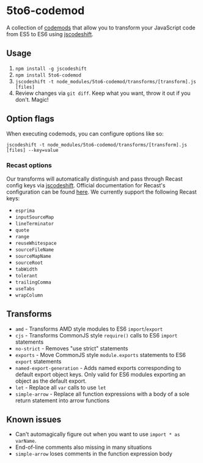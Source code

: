 # 5to6-codemod

A collection of [codemods](https://medium.com/@cpojer/effective-javascript-codemods-5a6686bb46fb) that allow you to transform your JavaScript code from ES5 to ES6 using [jscodeshift](https://github.com/facebook/jscodeshift).

## Usage

1. `npm install -g jscodeshift`
2. `npm install 5to6-codemod`
3. `jscodeshift -t node_modules/5to6-codemod/transforms/[transform].js [files]`
4. Review changes via `git diff`. Keep what you want, throw it out if you don't. Magic!

## Option flags

When executing codemods, you can configure options like so:

`jscodeshift -t node_modules/5to6-codemod/transforms/[transform].js [files] --key=value`

### Recast options

Our transforms will automatically distinguish and pass through Recast config keys via [jscodeshift](https://github.com/facebook/jscodeshift#passing-options-to-recast). Official documentation for Recast's configuration can be found [here](https://github.com/benjamn/recast/blob/4899a70d4b9aeec9c599065be3338464b7047767/lib/options.js#L1). We currently support the following Recast keys:
- `esprima`
- `inputSourceMap`
- `lineTerminator`
- `quote`
- `range`
- `reuseWhitespace`
- `sourceFileName`
- `sourceMapName`
- `sourceRoot`
- `tabWidth`
- `tolerant`
- `trailingComma`
- `useTabs`
- `wrapColumn`

## Transforms

- `amd` - Transforms AMD style modules to ES6 `import`/`export`
- `cjs` - Transforms CommonJS style `require()` calls to ES6 `import` statements
- `no-strict` - Removes "use strict" statements
- `exports` - Move CommonJS style `module.exports` statements to ES6 `export` statements
- `named-export-generation` - Adds named exports corresponding to default export object keys. Only valid for ES6 modules exporting an object as the default export.
- `let` - Replace all `var` calls to use `let`
- `simple-arrow` - Replace all function expressions with a body of a sole return statement into arrow functions

## Known issues

* Can't automagically figure out when you want to use `import * as varName`.
* End-of-line comments also missing in many situations
* `simple-arrow` loses comments in the function expression body
